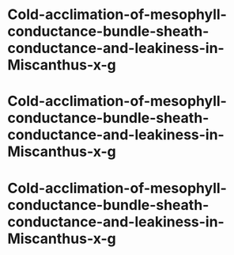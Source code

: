 # Cold-acclimation-of-mesophyll-conductance-bundle-sheath-conductance-and-leakiness-in-Miscanthus-x-g
# Cold-acclimation-of-mesophyll-conductance-bundle-sheath-conductance-and-leakiness-in-Miscanthus-x-g
# Cold-acclimation-of-mesophyll-conductance-bundle-sheath-conductance-and-leakiness-in-Miscanthus-x-g
